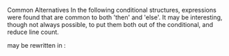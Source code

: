 Common Alternatives
In the following conditional structures, expressions were found that are common to both 'then' and 'else'. It may be interesting, though not always possible, to put them both out of the conditional, and reduce line count. 

<?php
if ($c == 5) {
    $b = strtolower($b[2]); 
    $a++;
} else {
    $b = strtolower($b[2]); 
    $b++;
}
?>

may be rewritten in : 

<?php

$b = strtolower($b[2]); 
if ($c == 5) {
    $a++;
} else {
    $b++;
}

?>

